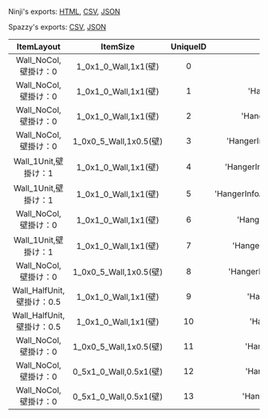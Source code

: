 Ninji's exports: [HTML](https://wuffs.org/acnh/bcsv_140/html/ItemOutfitHangerInfo.html), [CSV](https://wuffs.org/acnh/bcsv_140/csv/ItemOutfitHangerInfo.csv), [JSON](https://wuffs.org/acnh/bcsv_140/json/ItemOutfitHangerInfo.json)

Spazzy's exports: [CSV](https://github.com/McSpazzy/acnh-csv/blob/master/ItemOutfitHangerInfo.csv), [JSON](https://github.com/McSpazzy/acnh-json/blob/master/ItemOutfitHangerInfo.json)

| ItemLayout | ItemSize | UniqueID | Label | ResName |
|:--:|:--:|:--:|:--:|:--:|
| Wall_NoCol,壁掛け：0 | 1_0x1_0_Wall,1x1(壁) | 0 | 'None' | '' | 
| Wall_NoCol,壁掛け：0 | 1_0x1_0_Wall,1x1(壁) | 1 | 'HangerInfoTops' | 'FtrHangerTops' | 
| Wall_NoCol,壁掛け：0 | 1_0x1_0_Wall,1x1(壁) | 2 | 'HangerInfoBottoms' | 'FtrHangerBottoms' | 
| Wall_NoCol,壁掛け：0 | 1_0x0_5_Wall,1x0.5(壁) | 3 | 'HangerInfoAccessoryGlass' | 'FtrHangerAccessoryGlass' | 
| Wall_1Unit,壁掛け：1 | 1_0x1_0_Wall,1x1(壁) | 4 | 'HangerInfoAccessoryMouth' | 'FtrHangerAccessoryMouth' | 
| Wall_1Unit,壁掛け：1 | 1_0x1_0_Wall,1x1(壁) | 5 | 'HangerInfoAccessoryGlassMouth' | 'FtrHangerAccessoryGlassmouth' | 
| Wall_NoCol,壁掛け：0 | 1_0x1_0_Wall,1x1(壁) | 6 | 'HangerInfoCapsMask' | 'FtrHangerCapMask' | 
| Wall_1Unit,壁掛け：1 | 1_0x1_0_Wall,1x1(壁) | 7 | 'HangerInfoCapsFullface' | 'FtrHangerCapFullface' | 
| Wall_NoCol,壁掛け：0 | 1_0x0_5_Wall,1x0.5(壁) | 8 | 'HangerInfoCapsOrnament' | 'FtrHangerCapOrnament' | 
| Wall_HalfUnit,壁掛け：0.5 | 1_0x1_0_Wall,1x1(壁) | 9 | 'HangerInfoCaps' | 'FtrHangerCap' | 
| Wall_HalfUnit,壁掛け：0.5 | 1_0x1_0_Wall,1x1(壁) | 10 | 'HangerInfoBag' | 'FtrHangerBag' | 
| Wall_NoCol,壁掛け：0 | 1_0x0_5_Wall,1x0.5(壁) | 11 | 'HangerInfoShoes' | 'FtrHangerShoes' | 
| Wall_NoCol,壁掛け：0 | 0_5x1_0_Wall,0.5x1(壁) | 12 | 'HangerInfoSocks' | 'FtrHangerSocks' | 
| Wall_NoCol,壁掛け：0 | 0_5x1_0_Wall,0.5x1(壁) | 13 | 'HangerInfoToolFan' | 'FtrHangerToolFan' | 
